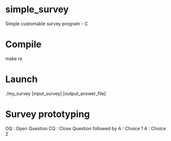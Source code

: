 # simple_survey
Simple customable survey program - C

# Compile
make re

# Launch
./my_survey [input_survey] [output_answer_file]

# Survey prototyping
OQ : Open Question
CQ : Close Question followed by
A : Choice 1
A : Choice 2
